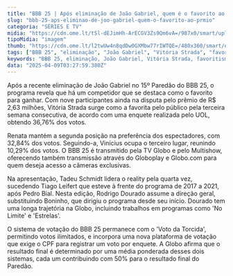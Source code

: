 ```yaml
---
title: "BBB 25 | Após eliminação de João Gabriel, quem é o favorito ao prêmio?"
slug: "bbb-25-aps-eliminao-de-joo-gabriel-quem-o-favorito-ao-prmio"
categoria: "SÉRIES E TV"
midia: "https://cdn.ome.lt/tSl-dEJimHh-ArECGV3Zs9Qm6vA=/987x0/smart/uploads/conteudo/fotos/bbb25-favorito.jpg"
tipoMidia: "imagem"
thumb: "https://cdn.ome.lt/l2twUw4n8qdDw0GXMbw77rIWTQE=/480x360/smart/extras/conteudos/bbb25-favorito-peq.jpg"
tags: ["BBB 25", "eliminação", "João Gabriel", "Vitória Strada", "favoritismo", "Tadeu Schmidt", "Rodrigo Dourado", "votação online"]
keywords: "BBB 25, eliminação, João Gabriel, Vitória Strada, favoritismo, Tadeu Schmidt, Rodrigo Dourado, votação online"
data: "2025-04-09T03:27:59.380Z"
---
```


Após a recente eliminação de João Gabriel no 15º Paredão do BBB 25, o programa revela que há um competidor que se destaca como o favorito para ganhar. Com nove participantes ainda na disputa pelo prêmio de R$ 2,63 milhões, Vitória Strada surge como a favorita pelo público pela terceira semana consecutiva, de acordo com uma enquete realizada pelo UOL, obtendo 36,76% dos votos.

Renata mantém a segunda posição na preferência dos espectadores, com 32,84% dos votos. Seguindo-a, Vinícius ocupa o terceiro lugar, reunindo 10,29% dos votos. O BBB 25 é transmitido pela TV Globo e pelo Multishow, oferecendo também transmissão através do Globoplay e Globo.com para quem deseja acesso a câmeras exclusivas.

Na apresentação, Tadeu Schmidt lidera o reality pela quarta vez, sucedendo Tiago Leifert que esteve à frente do programa de 2017 a 2021, após Pedro Bial. Nesta edição, Rodrigo Dourado assume a direção geral, substituindo Boninho, que dirigiu o programa desde seu início. Dourado tem uma longa trajetória na Globo, incluindo trabalhos em programas como 'No Limite' e 'Estrelas'.

O sistema de votação do BBB 25 permanece com o 'Voto da Torcida', permitindo votos ilimitados, e incorpora uma nova plataforma de votação que exige o CPF para registrar um voto por enquete. A Globo afirma que o resultado final é determinado por uma média ponderada desses dois sistemas, cada um contribuindo com 50% para o resultado final do Paredão.